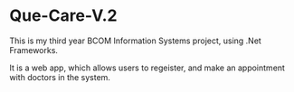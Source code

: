 # Que-Care-V.2
This is my third year BCOM Information Systems project, using .Net Frameworks. 

It is a web app, which allows users to regeister, and make an appointment with doctors in the system.
